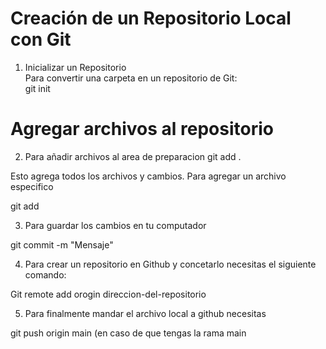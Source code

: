 # Creación de un Repositorio Local con Git  

1. Inicializar un Repositorio  
Para convertir una carpeta en un repositorio de Git:  
git init

# Agregar archivos al repositorio

2. Para añadir archivos al area de preparacion
git add .

Esto agrega todos los archivos y cambios. Para agregar un archivo especifico

git add 

3. Para guardar los cambios en tu computador

git commit -m "Mensaje"

4. Para crear un repositorio en Github y concetarlo necesitas el siguiente comando:

Git remote add orogin direccion-del-repositorio

5. Para finalmente mandar el archivo local a github necesitas

git push origin main (en caso de que tengas la rama main
